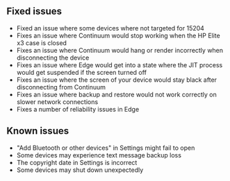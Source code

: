 ## Fixed issues
- Fixed an issue where some devices where not targeted for 15204
- Fixes an issue where Continuum would stop working when the HP Elite x3 case is closed
- Fixes an issue where Continuum would hang or render incorrectly when disconnecting the device
- Fixes an issue where Edge would get into a state where the JIT process would get suspended if the screen turned off
- Fixes an issue where the screen of your device would stay black after disconnecting from Continuum
- Fixes an issue where backup and restore would not work correctly on slower network connections
- Fixes a number of reliability issues in Edge

## Known issues
- "Add Bluetooth or other devices" in Settings might fail to open
- Some devices may experience text message backup loss
- The copyright date in Settings is incorrect
- Some devices may shut down unexpectedly
